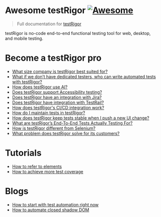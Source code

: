 # Awesome testRigor [![Awesome](https://awesome.re/badge.svg)](https://awesome.re) 

> Full documentation for [testRigor](https://testrigor.com/docs/language/)

testRigor is no-code end-to-end functional testing tool for web, desktop, and mobile testing. 

# Become a testRigor pro
- [What size company is testRigor best suited for?](https://testrigor.com/blog/faq-what-size-company-is-testrigor-suited-best-for/)
- [What if we don’t have dedicated testers, who can write automated tests with testRigor?](https://testrigor.com/blog/faq-what-if-we-dont-have-dedicated-testers-who-can-write-automated-tests-with-testrigor/)
- [How does testRigor use AI?](https://testrigor.com/blog/faq-how-does-testrigor-use-ai/)
- [Does testRigor support Accessibility testing?](https://testrigor.com/blog/faq-does-testrigor-support-accessibility-testing/)
- [Does testRigor have an integration with Jira?](https://testrigor.com/blog/faq-does-testrigor-have-integration-with-jira/)
- [Does testRigor have integration with TestRail?](https://testrigor.com/blog/faq-does-testrigor-have-integration-with-testrail/)
- [How does testRigor's CI/CD integration work?](https://testrigor.com/blog/faq-how-does-testrigors-ci-cd-integration-work/)
- [How do I maintain tests in testRigor?](https://testrigor.com/blog/faq-how-do-i-maintain-tests-in-testrigor/)
- [How does testRigor keep tests stable when I push a new UI change?](https://testrigor.com/blog/faq-how-does-testrigor-keep-tests-stable-when-i-push-a-new-ui-change/)
- [What are testRigor’s End-To-End Tests Actually Testing For?](https://testrigor.com/blog/faq-what-are-testrigors-end-to-end-tests-actually-testing-for/)
- [How is testRigor different from Selenium?](https://testrigor.com/blog/faq-how-is-testrigor-different-from-selenium/)
- [What problem does testRigor solve for its customers?](https://testrigor.com/blog/faq-what-problem-does-testrigor-solve-for-its-customers/)

# Tutorials
- [How to refer to elements](https://testrigor.com/blog/tips-tricks-how-to-refer-to-elements-in-testrigor/)
- [How to achieve more test coverage](https://testrigor.com/blog/how-to-achieve-more-test-coverage-with-no-code-2-0/)

# Blogs
- [How to start with test automation right now](https://testrigor.com/blog/how-to-start-with-test-automation-right-now/)
- [How to automate closed shadow DOM](https://testrigor.com/blog/how-to-automate-closed-shadow-dom-with-testrigor/)
